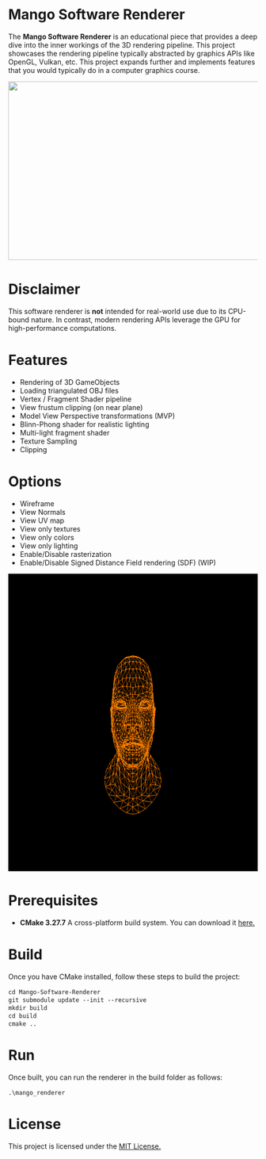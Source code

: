 # Mango Software Renderer
The **Mango Software Renderer** is an educational piece that provides a deep
dive into the inner workings of the 3D rendering pipeline. This project showcases
the rendering pipeline typically abstracted by graphics APIs like OpenGL, Vulkan,
etc. This project expands further and implements features that you would
typically do in a computer graphics course.

<p align="center">
  <img width="640" height="360" src="https://github.com/dominicaq/Mango-Software-Renderer/blob/main/images/showcase.png">
</p>

# Disclaimer
This software renderer is **not** intended for real-world use due to its
CPU-bound nature. In contrast, modern rendering APIs leverage the GPU for high-performance computations.

# Features
- Rendering of 3D GameObjects
- Loading triangulated OBJ files
- Vertex / Fragment Shader pipeline
- View frustum clipping (on near plane)
- Model View Perspective transformations (MVP)
- Blinn-Phong shader for realistic lighting
- Multi-light fragment shader
- Texture Sampling
- Clipping

# Options
- Wireframe
- View Normals
- View UV map
- View only textures
- View only colors
- View only lighting
- Enable/Disable rasterization
- Enable/Disable Signed Distance Field rendering (SDF) (WIP)

<p align="center">
  <img width="800" height="600" src="https://github.com/dominicaq/Mango-Software-Renderer/blob/main/images/render_options.gif">
</p>

# Prerequisites
- **CMake 3.27.7** A cross-platform build system. You can download it [here.](https://cmake.org/download/)

# Build
Once you have CMake installed, follow these steps to build the project:
```console
cd Mango-Software-Renderer
git submodule update --init --recursive
mkdir build
cd build
cmake ..
```

# Run
Once built, you can run the renderer in the build folder as follows:
```console
.\mango_renderer
```

# License
This project is licensed under the [MIT License.](https://github.com/dominicaq/PureC-Software-renderer/blob/main/LICENSE)
